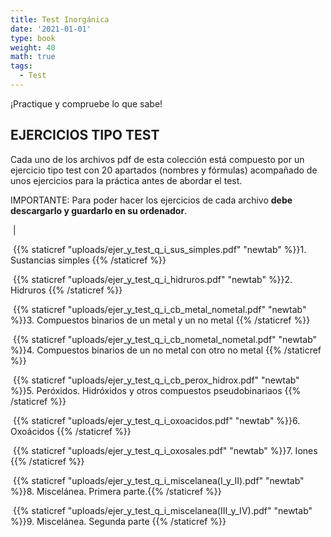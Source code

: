 ```yaml
---
title: Test Inorgánica
date: '2021-01-01'
type: book
weight: 40
math: true
tags:
  - Test
---
```


¡Practique y compruebe lo que sabe!

<!--more-->

## EJERCICIOS TIPO TEST

Cada uno de los archivos pdf de esta colección está compuesto por un ejercicio tipo test con 20 apartados (nombres y fórmulas) acompañado de unos ejercicios para la práctica antes de abordar el test.

IMPORTANTE: Para poder hacer los ejercicios de cada archivo  **debe descargarlo y guardarlo en su ordenador**.   

​                                          |

​      {{% staticref "uploads/ejer_y_test_q_i_sus_simples.pdf" "newtab" %}}1. Sustancias simples  {{% /staticref %}}

​      {{% staticref "uploads/ejer_y_test_q_i_hidruros.pdf" "newtab" %}}2. Hidruros   {{% /staticref %}}

​      {{% staticref "uploads/ejer_y_test_q_i_cb_metal_nometal.pdf" "newtab" %}}3. Compuestos binarios de un metal y un no metal  {{% /staticref %}}

​      {{% staticref "uploads/ejer_y_test_q_i_cb_nometal_nometal.pdf" "newtab" %}}4. Compuestos binarios de un no metal con otro no metal   {{% /staticref %}}

​      {{% staticref "uploads/ejer_y_test_q_i_cb_perox_hidrox.pdf" "newtab" %}}5. Peróxidos. Hidróxidos y otros compuestos pseudobinariaos  {{% /staticref %}}

​     {{% staticref "uploads/ejer_y_test_q_i_oxoacidos.pdf" "newtab" %}}6. Oxoácidos  {{% /staticref %}}

​     {{% staticref "uploads/ejer_y_test_q_i_oxosales.pdf" "newtab" %}}7. Iones  {{% /staticref %}}

​     {{% staticref "uploads/ejer_y_test_q_i_miscelanea(I_y_II).pdf" "newtab" %}}8. Miscelánea. Primera parte.{{% /staticref %}}

​     {{% staticref "uploads/ejer_y_test_q_i_miscelanea(III_y_IV).pdf" "newtab" %}}9. Miscelánea. Segunda parte   {{% /staticref %}}

